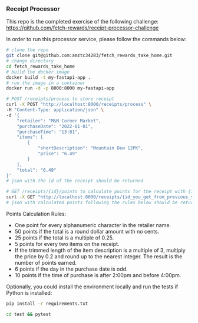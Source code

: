 ### Receipt Processor

This repo is the completed exercise of the following challenge: https://github.com/fetch-rewards/receipt-processor-challenge

In order to run this processor service, please follow the commands below:
```bash
# clone the repo
git clone git@github.com:amztc34283/fetch_rewards_take_home.git
# change directory
cd fetch_rewards_take_home
# build the docker image
docker build -t my-fastapi-app .
# run the image in a container
docker run -d -p 8000:8000 my-fastapi-app

# POST /receipts/process to store receipt
curl -X POST "http://localhost:8000/receipts/process" \
-H "Content-Type: application/json" \
-d '{
    "retailer": "M&M Corner Market",
    "purchaseDate": "2022-01-01",
    "purchaseTime": "13:01",
    "items": [
        {
            "shortDescription": "Mountain Dew 12PK",
            "price": "6.49"
        }
    ],
    "total": "6.49"
}'
# json with the id of the receipt should be returned

# GET /receipts/{id}/points to calculate points for the receipt with {id}
curl -X GET "http://localhost:8000/receipts/{id_you_get_from_previous_step}/points"
# json with calculated points following the rules below should be returned
```

Points Calculation Rules:
- One point for every alphanumeric character in the retailer name.
- 50 points if the total is a round dollar amount with no cents.
- 25 points if the total is a multiple of 0.25.
- 5 points for every two items on the receipt.
- If the trimmed length of the item description is a multiple of 3, multiply the price by 0.2 and round up to the nearest integer. The result is the number of points earned.
- 6 points if the day in the purchase date is odd.
- 10 points if the time of purchase is after 2:00pm and before 4:00pm.

Optionally, you could install the environment locally and run the tests if Python is installed:
```bash
pip install -r requirements.txt

cd test && pytest
```
